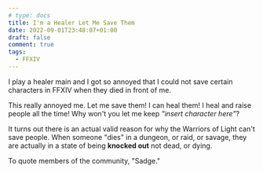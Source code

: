 ```yaml
---
# type: docs
title: I'm a Healer Let Me Save Them
date: 2022-09-01T23:48:07+01:00
draft: false
comment: true
tags:
  - FFXIV
---
```


I play a healer main and I got so annoyed that I could not save certain characters in FFXIV when they died in front of me.

<!--more-->

This really annoyed me. Let me save them! I can heal them! I heal and raise people all the time! Why won't you let me keep _"insert character here"_?

It turns out there is an actual valid reason for why the Warriors of Light can't save people. When someone "dies" in a dungeon, or raid, or savage, they are actually in a state of being **knocked out** not dead, or dying.

To quote members of the community, "Sadge."
